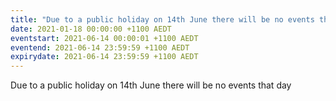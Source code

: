 ```yaml
---
title: "Due to a public holiday on 14th June there will be no events that day"
date: 2021-01-18 00:00:00 +1100 AEDT
eventstart: 2021-06-14 00:00:01 +1100 AEDT
eventend: 2021-06-14 23:59:59 +1100 AEDT
expirydate: 2021-06-14 23:59:59 +1100 AEDT
---
```


Due to a public holiday on 14th June there will be no events that day